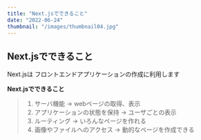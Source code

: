 ```yaml
---
title: "Next.jsでできること"
date: "2022-06-24"
thumbnail: "/images/thumbnail04.jpg"
---
```


**Next.jsでできること**
---

Next.jsは
フロントエンドアプリケーションの作成に利用します

**Next.jsでできること**
>1. サーバ機能 → webページの取得、表示
>2. アプリケーションの状態を保持 → ユーザごとの表示
>3. ルーティング → いろんなページを作れる
>4. 画像やファイルへのアクセス → 動的なページを作成できる